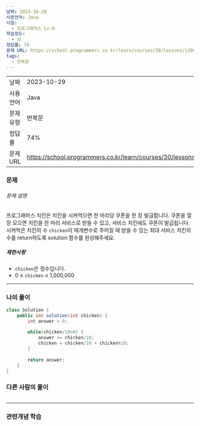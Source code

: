 ```yaml
---
날짜: 2023-10-29
사용언어: Java
시험:
  - 프로그래머스 Lv.0
학습정도:
  - 상
정답률: 74
문제 URL: https://school.programmers.co.kr/learn/courses/30/lessons/120884
tags:
  - 반복문
---
```

|           |                                                                  |
| --------- | ---------------------------------------------------------------- |
| 날짜      | 2023-10-29                                                       |
| 사용 언어 | Java                                                             |
| 문제 유형 | 반복문                                                           |
| 정답률    | 74%                                                              |
| 문제 URL  | https://school.programmers.co.kr/learn/courses/30/lessons/120884 |

### 문제

###### 문제 설명

프로그래머스 치킨은 치킨을 시켜먹으면 한 마리당 쿠폰을 한 장 발급합니다. 쿠폰을 열 장 모으면 치킨을 한 마리 서비스로 받을 수 있고, 서비스 치킨에도 쿠폰이 발급됩니다. 시켜먹은 치킨의 수 `chicken`이 매개변수로 주어질 때 받을 수 있는 최대 서비스 치킨의 수를 return하도록 solution 함수를 완성해주세요.

##### 제한사항

- `chicken`은 정수입니다.
- 0 ≤ `chicken` ≤ 1,000,000

---

### 나의 풀이

```java
class Solution {
    public int solution(int chicken) {
        int answer = 0;
        
        while(chicken/10>0) {
            answer += chicken/10;
            chicken = chicken/10 + chicken%10;
        }
        
        return answer;
    }
}
```

### 다른 사람의 풀이

```java

```

---
### 관련개념 학습
